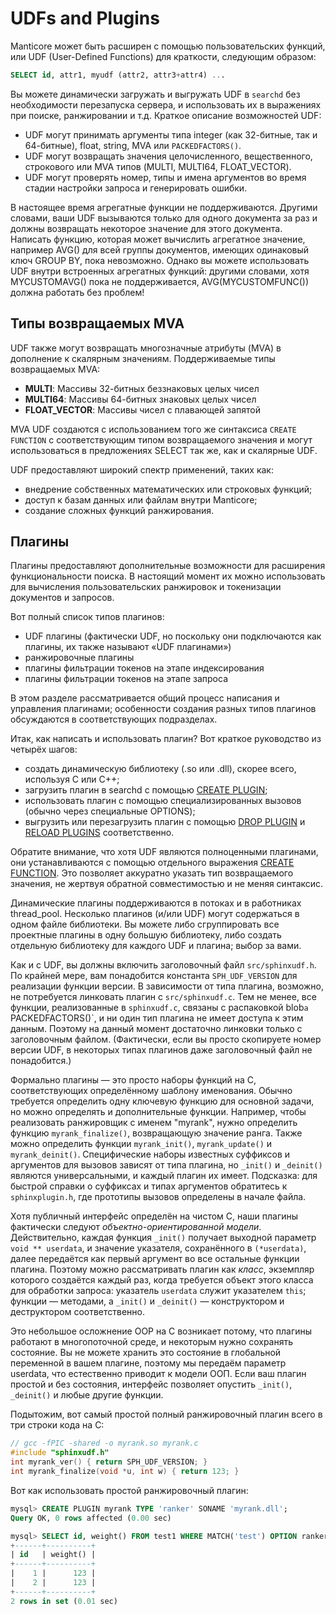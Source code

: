 # UDFs and Plugins

Manticore может быть расширен с помощью пользовательских функций, или UDF (User-Defined Functions) для краткости, следующим образом:

```sql
SELECT id, attr1, myudf (attr2, attr3+attr4) ...
```

Вы можете динамически загружать и выгружать UDF в `searchd` без необходимости перезапуска сервера, и использовать их в выражениях при поиске, ранжировании и т.д. Краткое описание возможностей UDF:

* UDF могут принимать аргументы типа integer (как 32-битные, так и 64-битные), float, string, MVA или `PACKEDFACTORS()`.
* UDF могут возвращать значения целочисленного, вещественного, строкового или MVA типов (MULTI, MULTI64, FLOAT_VECTOR).
* UDF могут проверять номер, типы и имена аргументов во время стадии настройки запроса и генерировать ошибки.

В настоящее время агрегатные функции не поддерживаются. Другими словами, ваши UDF вызываются только для одного документа за раз и должны возвращать некоторое значение для этого документа. Написать функцию, которая может вычислить агрегатное значение, например AVG() для всей группы документов, имеющих одинаковый ключ GROUP BY, пока невозможно. Однако вы можете использовать UDF внутри встроенных агрегатных функций: другими словами, хотя MYCUSTOMAVG() пока не поддерживается, AVG(MYCUSTOMFUNC()) должна работать без проблем!

## Типы возвращаемых MVA

UDF также могут возвращать многозначные атрибуты (MVA) в дополнение к скалярным значениям. Поддерживаемые типы возвращаемых MVA:

* **MULTI**: Массивы 32-битных беззнаковых целых чисел
* **MULTI64**: Массивы 64-битных знаковых целых чисел  
* **FLOAT_VECTOR**: Массивы чисел с плавающей запятой

MVA UDF создаются с использованием того же синтаксиса `CREATE FUNCTION` с соответствующим типом возвращаемого значения и могут использоваться в предложениях SELECT так же, как и скалярные UDF.

UDF предоставляют широкий спектр применений, таких как:

* внедрение собственных математических или строковых функций;
* доступ к базам данных или файлам внутри Manticore;
* создание сложных функций ранжирования.

## Плагины

Плагины предоставляют дополнительные возможности для расширения функциональности поиска. В настоящий момент их можно использовать для вычисления пользовательских ранжировок и токенизации документов и запросов.

Вот полный список типов плагинов:

* UDF плагины (фактически UDF, но поскольку они подключаются как плагины, их также называют «UDF плагинами»)
* ранжировочные плагины
* плагины фильтрации токенов на этапе индексирования
* плагины фильтрации токенов на этапе запроса

В этом разделе рассматривается общий процесс написания и управления плагинами; особенности создания разных типов плагинов обсуждаются в соответствующих подразделах.

Итак, как написать и использовать плагин? Вот краткое руководство из четырёх шагов:

* создать динамическую библиотеку (.so или .dll), скорее всего, используя C или C++;
* загрузить плагин в searchd с помощью [CREATE PLUGIN](../../Extensions/UDFs_and_Plugins/Plugins/Creating_a_plugin.md);
* использовать плагин с помощью специализированных вызовов (обычно через специальные OPTIONS);
* выгрузить или перезагрузить плагин с помощью [DROP PLUGIN](../../Extensions/UDFs_and_Plugins/Plugins/Deleting_a_plugin.md) и [RELOAD PLUGINS](../../Extensions/UDFs_and_Plugins/Plugins/Reloading_plugins.md) соответственно.

Обратите внимание, что хотя UDF являются полноценными плагинами, они устанавливаются с помощью отдельного выражения [CREATE FUNCTION](../../Extensions/UDFs_and_Plugins/UDF/Creating_a_function.md). Это позволяет аккуратно указать тип возвращаемого значения, не жертвуя обратной совместимостью и не меняя синтаксис.

Динамические плагины поддерживаются в потоках и в работниках thread_pool. Несколько плагинов (и/или UDF) могут содержаться в одном файле библиотеки. Вы можете либо сгруппировать все проектные плагины в одну большую библиотеку, либо создать отдельную библиотеку для каждого UDF и плагина; выбор за вами.

Как и с UDF, вы должны включить заголовочный файл `src/sphinxudf.h`. По крайней мере, вам понадобится константа `SPH_UDF_VERSION` для реализации функции версии. В зависимости от типа плагина, возможно, не потребуется линковать плагин с `src/sphinxudf.c`. Тем не менее, все функции, реализованные в `sphinxudf.c`, связаны с распаковкой blob`а `PACKEDFACTORS()`, и ни один тип плагина не имеет доступа к этим данным. Поэтому на данный момент достаточно линковки только с заголовочным файлом. (Фактически, если вы просто скопируете номер версии UDF, в некоторых типах плагинов даже заголовочный файл не понадобится.)

Формально плагины — это просто наборы функций на C, соответствующих определённому шаблону именования. Обычно требуется определить одну ключевую функцию для основной задачи, но можно определять и дополнительные функции. Например, чтобы реализовать ранжировщик с именем "myrank", нужно определить функцию `myrank_finalize()`, возвращающую значение ранга. Также можно определить функции `myrank_init()`, `myrank_update()` и `myrank_deinit()`. Специфические наборы известных суффиксов и аргументов для вызовов зависят от типа плагина, но `_init()` и `_deinit()` являются универсальными, и каждый плагин их имеет. Подсказка: для быстрой справки о суффиксах и типах аргументов обратитесь к `sphinxplugin.h`, где прототипы вызовов определены в начале файла.

Хотя публичный интерфейс определён на чистом C, наши плагины фактически следуют *объектно-ориентированной модели*. Действительно, каждая функция `_init()` получает выходной параметр `void ** userdata`, и значение указателя, сохранённого в `(*userdata)`, далее передаётся как первый аргумент во все остальные функции плагина. Поэтому можно рассматривать плагин как *класс*, экземпляр которого создаётся каждый раз, когда требуется объект этого класса для обработки запроса: указатель `userdata` служит указателем `this`; функции — методами, а `_init()` и `_deinit()` — конструктором и деструктором соответственно.

Это небольшое осложнение OOP на C возникает потому, что плагины работают в многопоточной среде, и некоторым нужно сохранять состояние. Вы не можете хранить это состояние в глобальной переменной в вашем плагине, поэтому мы передаём параметр userdata, что естественно приводит к модели ООП. Если ваш плагин простой и без состояния, интерфейс позволяет опустить `_init()`, `_deinit()` и любые другие функции.

Подытожим, вот самый простой полный ранжировочный плагин всего в три строки кода на C:

```c
// gcc -fPIC -shared -o myrank.so myrank.c
#include "sphinxudf.h"
int myrank_ver() { return SPH_UDF_VERSION; }
int myrank_finalize(void *u, int w) { return 123; }
```

Вот как использовать простой ранжировочный плагин:

```sql
mysql> CREATE PLUGIN myrank TYPE 'ranker' SONAME 'myrank.dll';
Query OK, 0 rows affected (0.00 sec)

mysql> SELECT id, weight() FROM test1 WHERE MATCH('test') OPTION ranker=myrank('');
+------+----------+
| id   | weight() |
+------+----------+
|    1 |      123 |
|    2 |      123 |
+------+----------+
2 rows in set (0.01 sec)
```
<!-- proofread -->


